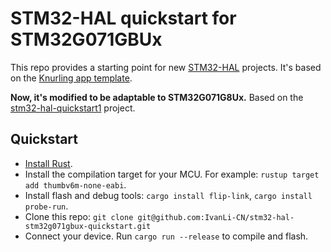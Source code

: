 # STM32-HAL quickstart for STM32G071GBUx

This repo provides a starting point for new [STM32-HAL](https://github.com/David-OConnor/stm32-hal)
projects. It's based on the [Knurling app template](https://github.com/knurling-rs/app-template).

**Now, it's modified to be adaptable to STM32G071G8Ux.**
Based on the [stm32-hal-quickstart1](https://github.com/David-OConnor/stm32-hal-quickstart1) project.

## Quickstart

- [Install Rust](https://www.rust-lang.org/tools/install).
- Install the compilation target for your MCU. For example: `rustup target add thumbv6m-none-eabi`.
- Install flash and debug tools: `cargo install flip-link`, `cargo install probe-run`.
- Clone this repo: `git clone git@github.com:IvanLi-CN/stm32-hal-stm32g071gbux-quickstart.git`
- Connect your device. Run `cargo run --release` to compile and flash.
